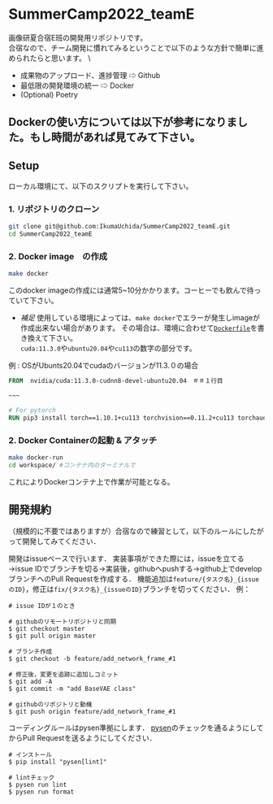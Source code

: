 # SummerCamp2022_teamE

画像研夏合宿E班の開発用リポジトリです。 \
合宿なので、チーム開発に慣れてみるということで以下のような方針で簡単に進められたらと思います。 \
- 成果物のアップロード、進捗管理 ⇨ Github
- 最低限の開発環境の統一 ⇨ Docker 
- (Optional) Poetry

Dockerの使い方については以下が参考になりました。もし時間があれば見てみて下さい。
- 

## Setup
ローカル環境にて、以下のスクリプトを実行して下さい。

### 1. リポジトリのクローン
```bash
git clone git@github.com:IkumaUchida/SummerCamp2022_teamE.git
cd SummerCamp2022_teamE
```
### 2. Docker image　の作成

```bash
make docker
```
このdocker imageの作成には通常5~10分かかります。コーヒーでも飲んで待っていて下さい。
- *補足*
使用している環境によっては、`make docker`でエラーが発生しimageが作成出来ない場合があります。 
その場合は、環境に合わせて[`Dockerfile`](https://github.com/IkumaUchida/SummerCamp2022_teamE/blob/main/Dockerfile)を書き換えて下さい。　\
`cuda:11.3.0`や`ubuntu20.04`や`cu113`の数字の部分です。

例 : OSがUbunts20.04でcudaのバージョンが11.3.０の場合

```dockerfile
FROM  nvidia/cuda:11.3.0-cudnn8-devel-ubuntu20.04　＃＃１行目

~~~

# For pytorch
RUN pip3 install torch==1.10.1+cu113 torchvision==0.11.2+cu113 torchaudio==0.10.1+cu113 -f https://download.pytorch.org/whl/cu113/torch_stable.html #40行目

```

### 2. Docker Containerの起動 & アタッチ
```bash
make docker-run
cd workspace/ #コンテナ内のターミナルで
```
これによりDockerコンテナ上で作業が可能となる。

 

## 開発規約
（規模的に不要ではありますが）合宿なので練習として，以下のルールにしたがって開発してみてください．

開発はissueベースで行います．
実装事項ができた際には，issueを立てる→issue IDでブランチを切る→実装後，githubへpushする→github上でdevelopブランチへのPull Requestを作成する．
機能追加は`feature/{タスク名}_{issueのID}`，修正は`fix/{タスク名}_{issueのID}`ブランチを切ってください．
例：
```
# issue IDが１のとき

# githubのリモートリポジトリと同期
$ git checkout master
$ git pull origin master

# ブランチ作成
$ git checkout -b feature/add_network_frame_#1

# 修正後，変更を追跡に追加しコミット
$ git add -A
$ git commit -m "add BaseVAE class"

# githubのリポジトリと動機
$ git push origin feature/add_network_frame_#1
```

コーディングルールはpysen準拠にします．
[pysen](https://github.com/pfnet/pysen)のチェックを通るようにしてからPull Requestを送るようにしてください．
```
# インストール
$ pip install "pysen[lint]"

# lintチェック
$ pysen run lint
$ pysen run format
```
